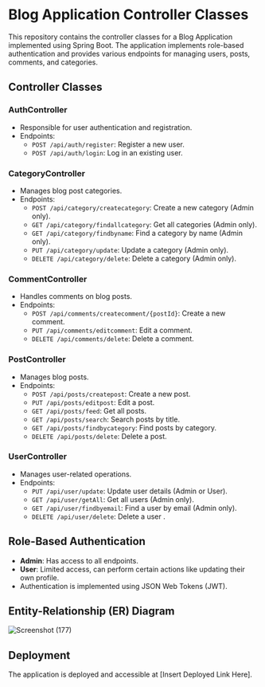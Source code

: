 # Blog Application Controller Classes

This repository contains the controller classes for a Blog Application implemented using Spring Boot. The application implements role-based authentication and provides various endpoints for managing users, posts, comments, and categories.

## Controller Classes

### AuthController
- Responsible for user authentication and registration.
- Endpoints:
  - `POST /api/auth/register`: Register a new user.
  - `POST /api/auth/login`: Log in an existing user.

### CategoryController
- Manages blog post categories.
- Endpoints:
  - `POST /api/category/createcategory`: Create a new category (Admin only).
  - `GET /api/category/findallcategory`: Get all categories (Admin only).
  - `GET /api/category/findbyname`: Find a category by name (Admin only).
  - `PUT /api/category/update`: Update a category (Admin only).
  - `DELETE /api/category/delete`: Delete a category (Admin only).

### CommentController
- Handles comments on blog posts.
- Endpoints:
  - `POST /api/comments/createcomment/{postId}`: Create a new comment.
  - `PUT /api/comments/editcomment`: Edit a comment.
  - `DELETE /api/comments/delete`: Delete a comment.

### PostController
- Manages blog posts.
- Endpoints:
  - `POST /api/posts/createpost`: Create a new post.
  - `PUT /api/posts/editpost`: Edit a post.
  - `GET /api/posts/feed`: Get all posts.
  - `GET /api/posts/search`: Search posts by title.
  - `GET /api/posts/findbycategory`: Find posts by category.
  - `DELETE /api/posts/delete`: Delete a post.

### UserController
- Manages user-related operations.
- Endpoints:
  - `PUT /api/user/update`: Update user details (Admin or User).
  - `GET /api/user/getAll`: Get all users (Admin only).
  - `GET /api/user/findbyemail`: Find a user by email (Admin only).
  - `DELETE /api/user/delete`: Delete a user .

## Role-Based Authentication
- **Admin**: Has access to all endpoints.
- **User**: Limited access, can perform certain actions like updating their own profile.
- Authentication is implemented using JSON Web Tokens (JWT).

## Entity-Relationship (ER) Diagram
![Screenshot (177)](https://github.com/kishork18/Alphaware_Blog_Application/assets/119414124/2e43e328-2fd6-4184-867e-42d1fc03e8ba)

## Deployment
The application is deployed and accessible at [Insert Deployed Link Here].
